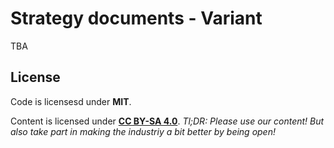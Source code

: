 # Strategy documents - Variant

TBA

## License

Code is licensesd under **MIT**.

Content is licensed under [**CC BY-SA 4.0**](https://creativecommons.org/licenses/by-sa/4.0/).
_Tl;DR: Please use our content! But also take part in making the industriy a bit better by being open!_
